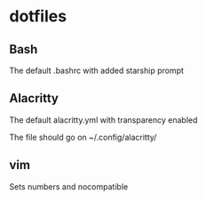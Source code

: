 # dotfiles

## Bash

The default .bashrc with added starship prompt

## Alacritty

The default alacritty.yml with transparency enabled

The file should go on ~/.config/alacritty/

## vim

Sets numbers and nocompatible
